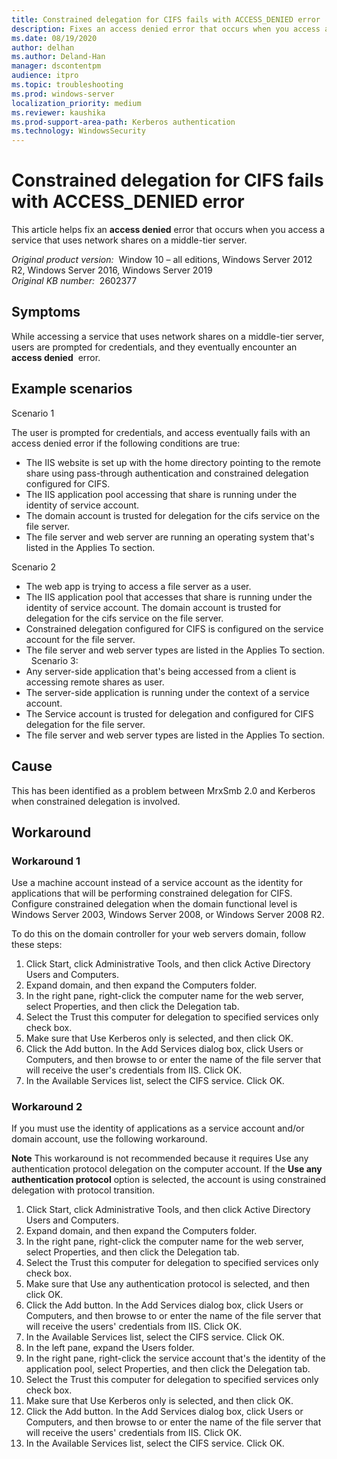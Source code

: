 ```yaml
---
title: Constrained delegation for CIFS fails with ACCESS_DENIED error
description: Fixes an access denied error that occurs when you access a service that uses network shares on a middle-tier server.
ms.date: 08/19/2020
author: delhan
ms.author: Deland-Han
manager: dscontentpm
audience: itpro
ms.topic: troubleshooting
ms.prod: windows-server
localization_priority: medium
ms.reviewer: kaushika
ms.prod-support-area-path: Kerberos authentication
ms.technology: WindowsSecurity
---
```

# Constrained delegation for CIFS fails with ACCESS_DENIED error

This article helps fix an **access denied** error that occurs when you access a service that uses network shares on a middle-tier server.

_Original product version:_ &nbsp;Window 10 – all editions, Windows Server 2012 R2, Windows Server 2016, Windows Server 2019  
_Original KB number:_ &nbsp;2602377

## Symptoms

While accessing a service that uses network shares on a middle-tier server, users are prompted for credentials, and they eventually encounter an **access denied**  error.

## Example scenarios

Scenario 1

The user is prompted for credentials, and access eventually fails with an access denied error if the following conditions are true:

- The IIS website is set up with the home directory pointing to the remote share using pass-through authentication and constrained delegation configured for CIFS.
- The IIS application pool accessing that share is running under the identity of service account.
- The domain account is trusted for delegation for the cifs service on the file server.
- The file server and web server are running an operating system that's listed in the Applies To section.

Scenario 2
- The web app is trying to access a file server as a user.
- The IIS application pool that accesses that share is running under the identity of service account. The domain account is trusted for delegation for the cifs service on the file server.
- Constrained delegation configured for CIFS is configured on the service account for the file server.
- The file server and web server types are listed in the Applies To section.
 
Scenario 3:
- Any server-side application that's being accessed from a client is accessing remote shares as user.
- The server-side application is running under the context of a service account.
- The Service account is trusted for delegation and configured for CIFS delegation for the file server.
- The file server and web server types are listed in the Applies To section.

## Cause

This has been identified as a problem between MrxSmb 2.0 and Kerberos when constrained delegation is involved.

## Workaround

### Workaround 1

Use a machine account instead of a service account as the identity for applications that will be performing constrained delegation for CIFS. Configure constrained delegation when the domain functional level is Windows Server 2003, Windows Server 2008, or Windows Server 2008 R2.

To do this on the domain controller for your web servers domain, follow these steps:

1. Click Start, click Administrative Tools, and then click Active Directory Users and Computers.
2. Expand domain, and then expand the Computers folder.
3. In the right pane, right-click the computer name for the web server, select Properties, and then click the Delegation tab.
4. Select the Trust this computer for delegation to specified services only check box.
5. Make sure that Use Kerberos only is selected, and then click OK.
6. Click the Add button. In the Add Services dialog box, click Users or Computers, and then browse to or enter the name of the file server that will receive the user's credentials from IIS. Click OK.
7. In the Available Services list, select the CIFS service. Click OK.

### Workaround 2

If you must use the identity of applications as a service account and/or domain account, use the following workaround.

 **Note** This workaround is not recommended because it requires Use any authentication protocol delegation on the computer account. If the **Use any authentication protocol** option is selected, the account is using constrained delegation with protocol transition.

1. Click Start, click Administrative Tools, and then click Active Directory Users and Computers.
2. Expand domain, and then expand the Computers folder.
3. In the right pane, right-click the computer name for the web server, select Properties, and then click the Delegation tab.
4. Select the Trust this computer for delegation to specified services only check box.
5. Make sure that Use any authentication protocol is selected, and then click OK.
6. Click the Add button. In the Add Services dialog box, click Users or Computers, and then browse to or enter the name of the file server that will receive the users' credentials from IIS. Click OK.
7. In the Available Services list, select the CIFS service. Click OK.
8. In the left pane, expand the Users folder.
9. In the right pane, right-click the service account that's the identity of the application pool, select Properties, and then click the Delegation tab.
10. Select the Trust this computer for delegation to specified services only check box.
11. Make sure that Use Kerberos only is selected, and then click OK.
12. Click the Add button. In the Add Services dialog box, click Users or Computers, and then browse to or enter the name of the file server that will receive the users' credentials from IIS. Click OK.
13. In the Available Services list, select the CIFS service. Click OK.  
